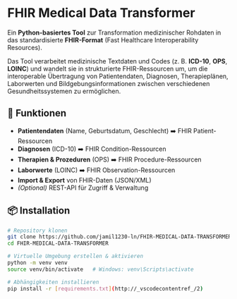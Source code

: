# FHIR Medical Data Transformer

Ein **Python-basiertes Tool** zur Transformation medizinischer Rohdaten in das standardisierte **FHIR-Format** (Fast Healthcare Interoperability Resources).

Das Tool verarbeitet medizinische Textdaten und Codes (z. B. **ICD-10**, **OPS**, **LOINC**) und wandelt sie in strukturierte FHIR-Ressourcen um, um die interoperable Übertragung von Patientendaten, Diagnosen, Therapieplänen, Laborwerten und Bildgebungsinformationen zwischen verschiedenen Gesundheitssystemen zu ermöglichen.

## 🚀 Funktionen
- **Patientendaten** (Name, Geburtsdatum, Geschlecht) ➡️ FHIR Patient-Ressourcen  
- **Diagnosen** (ICD-10) ➡️ FHIR Condition-Ressourcen  
- **Therapien & Prozeduren** (OPS) ➡️ FHIR Procedure-Ressourcen  
- **Laborwerte** (LOINC) ➡️ FHIR Observation-Ressourcen  
- **Import & Export** von FHIR-Daten (JSON/XML)  
- *(Optional)* REST-API für Zugriff & Verwaltung  

## 📦 Installation
```bash
# Repository klonen
git clone https://github.com/jamil1230-ln/FHIR-MEDICAL-DATA-TRANSFORMER.git
cd FHIR-MEDICAL-DATA-TRANSFORMER

# Virtuelle Umgebung erstellen & aktivieren
python -m venv venv
source venv/bin/activate   # Windows: venv\Scripts\activate

# Abhängigkeiten installieren
pip install -r [requirements.txt](http://_vscodecontentref_/2)
```

